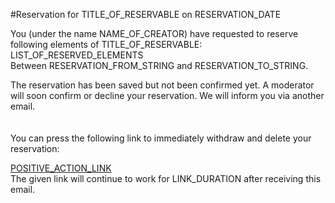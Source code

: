 #Reservation for TITLE_OF_RESERVABLE on RESERVATION_DATE

You (under the name NAME_OF_CREATOR) have requested to reserve following elements of TITLE_OF_RESERVABLE:
<br>
LIST_OF_RESERVED_ELEMENTS
<br>
Between RESERVATION_FROM_STRING and RESERVATION_TO_STRING.
<br>

The reservation has been saved but not been confirmed yet. A moderator will soon confirm or decline your reservation. We will inform you via another email.<br>
<br>
<br>
You can press the following link to immediately withdraw and delete your reservation:<br>

<a href="POSITIVE_ACTION_LINK" >POSITIVE_ACTION_LINK</a>
<br>
The given link will continue to work for LINK_DURATION after receiving this email.
